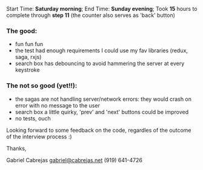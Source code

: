 Start Time: **Saturday morning**; End Time: **Sunday evening**;
Took **15** hours to complete through **step 11** (the counter also serves as 'back' button)

### The good:
* fun fun fun
* the test had enough requirements I could use my fav libraries (redux, saga, rxjs)
* search box has debouncing to avoid hammering the server at every keystroke

### The not so good (yet!!):
* the sagas are not handling server/network errors: they would crash on error with no message to the user
* search box a little quirky, 'prev' and 'next' buttons could be improved
* no tests, ouch

Looking forward to some feedback on the code, regardles of the outcome of the interview process :)

Thanks,

Gabriel Cabrejas
gabriel@cabrejas.net
(919) 641-4726